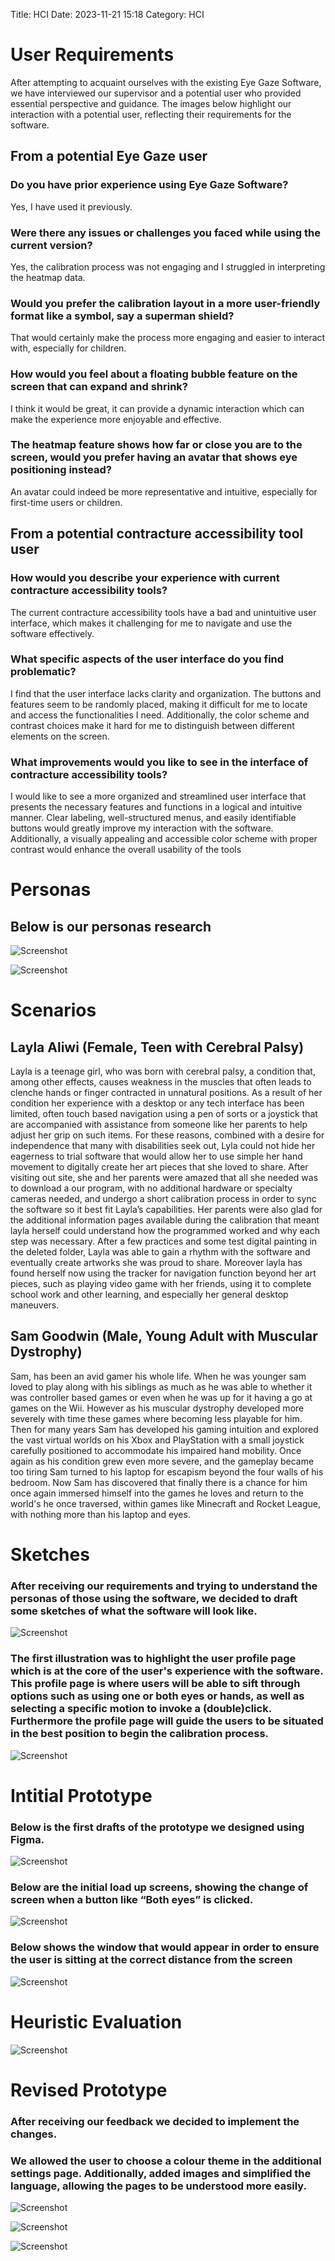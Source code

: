 Title: HCI
Date: 2023-11-21 15:18
Category: HCI

# User Requirements
After attempting to acquaint ourselves with the existing Eye Gaze Software, we have interviewed our supervisor and a potential user who provided essential perspective and guidance. The images below highlight our interaction with a potential user, reflecting their requirements for the software.

## From a potential Eye Gaze user

### Do you have prior experience using Eye Gaze Software? 
Yes, I have used it previously.

### Were there any issues or challenges you faced while using the current version? 
Yes, the calibration process was not engaging and I struggled in interpreting the heatmap data.

### Would you prefer the calibration layout in a more user-friendly format like a symbol, say a superman shield? 
That would certainly make the process more engaging and easier to interact with, especially for children.

### How would you feel about a floating bubble feature on the screen that can expand and shrink?
I think it would be great, it can provide a dynamic interaction which can make the experience more enjoyable and effective.

### The heatmap feature shows how far or close you are to the screen, would you prefer having an avatar that shows eye positioning instead? 
An avatar could indeed be more representative and intuitive, especially for first-time users or children.

## From a potential contracture accessibility tool user

### How would you describe your experience with current contracture accessibility tools?
The current contracture accessibility tools have a bad and unintuitive user interface, which makes it challenging for me to navigate and use the software effectively.

### What specific aspects of the user interface do you find problematic?
I find that the user interface lacks clarity and organization. The buttons and features seem to be randomly placed, making it difficult for me to locate and access the functionalities I need. Additionally, the color scheme and contrast choices make it hard for me to distinguish between different elements on the screen.

### What improvements would you like to see in the interface of contracture accessibility tools?
I would like to see a more organized and streamlined user interface that presents the necessary features and functions in a logical and intuitive manner. Clear labeling, well-structured menus, and easily identifiable buttons would greatly improve my interaction with the software. Additionally, a visually appealing and accessible color scheme with proper contrast would enhance the overall usability of the tools

# Personas 
## Below is our personas research

![Screenshot](../images/readme-personas1.png)

![Screenshot](../images/readme-personas2.png)


# Scenarios 

## Layla Aliwi (Female, Teen with Cerebral Palsy)
Layla is a teenage girl, who was born with cerebral palsy, a condition that, among other effects, causes weakness in the muscles that often leads to clenche hands or finger contracted in unnatural positions. As a result of her condition her experience with a desktop or any tech interface has been limited, often touch based navigation using a pen of sorts or a joystick that are accompanied with assistance from someone like her parents to help adjust her grip on such items. For these reasons, combined with a desire for independence that many with disabilities seek out, Lyla could not hide her eagerness to trial software that would  allow her to use simple her hand movement to digitally create her art pieces that she loved to share. After visiting out site, she and her parents were amazed that all she needed was to download a our program, with no additional hardware or specialty cameras needed, and undergo a short calibration process in order to sync the software so it best fit Layla’s capabilities. Her parents were also glad for the additional information pages available during the calibration that meant layla herself could understand how the programmed worked and why each step was necessary. After a few practices and some test digital painting in the deleted folder, Layla was able to gain a rhythm with the software and eventually create artworks she was proud to share. Moreover layla has found herself now using the tracker for navigation function beyond her art pieces, such as playing video game with her friends, using it to complete school work and other learning, and especially her general desktop maneuvers.  

## Sam Goodwin (Male, Young Adult with Muscular Dystrophy)
Sam, has been an avid gamer his whole life. When he was younger sam loved to play along with his siblings as much as he was able to whether it was controller based games or even when he was up for it having a go at games on the Wii. However as his muscular dystrophy developed more severely with time these games where becoming less playable for him. Then for many years Sam has developed his gaming intuition and explored the vast virtual worlds on his Xbox and PlayStation with a small joystick carefully positioned to accommodate his impaired hand mobility. Once again as his condition grew even more severe, and the gameplay became too tiring Sam turned to his laptop for escapism beyond the four walls of his bedroom. Now Sam has discovered that finally there is a chance for him once again immersed himself into the games he loves and return to the world's he once traversed, within games like Minecraft and Rocket League, with nothing more than his laptop and eyes.


# Sketches 
### After receiving our requirements and trying to understand the personas of those using the software, we decided to draft some sketches of what the software will look like.

![Screenshot](../images/readme-sketches1.png)

### The first illustration was to highlight the user profile page which is at the core of the user's experience with the software. This profile page is where users will be able to sift through options such as using one or both eyes or hands, as well as selecting a specific motion to invoke a (double)click. Furthermore the profile page will guide the users to be situated in the best position to begin the calibration process.

![Screenshot](../images/readme-sketches2.png)

# Intitial Prototype 
### Below is the first drafts of the prototype we designed using Figma.
 
![Screenshot](../images/readme-initProtoype.png)

### Below are the initial load up screens, showing the change of screen when a button like “Both eyes” is clicked. 

![Screenshot](../images/readme-initProtoype2.png)

### Below shows the window that would appear in order to ensure the user is sitting at the correct distance from the screen

![Screenshot](../images/readme-initProtoype3.png)

# Heuristic Evaluation 

![Screenshot](../images/readme-heuristics.png)

# Revised Prototype 
### After receiving our feedback we decided to implement the changes.
### We allowed the user to choose a colour theme in the additional settings page. Additionally, added images and simplified the language, allowing the pages to be understood more easily. 

![Screenshot](../images/readme-finalProtoype1.png)

![Screenshot](../images/readme-finalProtoype2.png)

![Screenshot](../images/readme-finalProtoype3.png)
